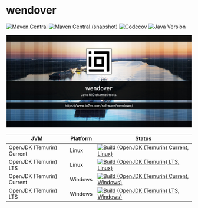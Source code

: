 wendover
===

[![Maven Central](https://img.shields.io/maven-central/v/com.io7m.wendover/com.io7m.wendover.svg?style=flat-square)](http://search.maven.org/#search%7Cga%7C1%7Cg%3A%22com.io7m.wendover%22)
[![Maven Central (snapshot)](https://img.shields.io/nexus/s/com.io7m.wendover/com.io7m.wendover?server=https%3A%2F%2Fs01.oss.sonatype.org&style=flat-square)](https://s01.oss.sonatype.org/content/repositories/snapshots/com/io7m/wendover/)
[![Codecov](https://img.shields.io/codecov/c/github/io7m-com/wendover.svg?style=flat-square)](https://codecov.io/gh/io7m-com/wendover)
![Java Version](https://img.shields.io/badge/21-java?label=java&color=e6c35c)

![com.io7m.wendover](./src/site/resources/wendover.jpg?raw=true)

| JVM | Platform | Status |
|-----|----------|--------|
| OpenJDK (Temurin) Current | Linux | [![Build (OpenJDK (Temurin) Current, Linux)](https://img.shields.io/github/actions/workflow/status/io7m-com/wendover/main.linux.temurin.current.yml)](https://www.github.com/io7m-com/wendover/actions?query=workflow%3Amain.linux.temurin.current)|
| OpenJDK (Temurin) LTS | Linux | [![Build (OpenJDK (Temurin) LTS, Linux)](https://img.shields.io/github/actions/workflow/status/io7m-com/wendover/main.linux.temurin.lts.yml)](https://www.github.com/io7m-com/wendover/actions?query=workflow%3Amain.linux.temurin.lts)|
| OpenJDK (Temurin) Current | Windows | [![Build (OpenJDK (Temurin) Current, Windows)](https://img.shields.io/github/actions/workflow/status/io7m-com/wendover/main.windows.temurin.current.yml)](https://www.github.com/io7m-com/wendover/actions?query=workflow%3Amain.windows.temurin.current)|
| OpenJDK (Temurin) LTS | Windows | [![Build (OpenJDK (Temurin) LTS, Windows)](https://img.shields.io/github/actions/workflow/status/io7m-com/wendover/main.windows.temurin.lts.yml)](https://www.github.com/io7m-com/wendover/actions?query=workflow%3Amain.windows.temurin.lts)|
